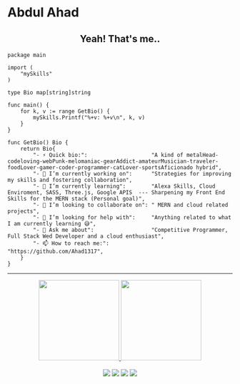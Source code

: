 # Abdul Ahad

<h2 align="center">Yeah! That's me..</h2>

```golang
package main

import (
	"mySkills"
)

type Bio map[string]string

func main() {
	for k, v := range GetBio() {
		mySkills.Printf("%+v: %+v\n", k, v)
	}
}

func GetBio() Bio {
	return Bio{
		"- ⚡ Quick bio:":                    "A kind of metalHead-codeloving-webPunk-melomaniac-gearAddict-amateurMusician-traveler-foodLover-gamer-coder-programmer-catLover-sportsAficionado hybrid",
		"- 🔭 I’m currently working on":      "Strategies for improving my skills and fostering collaboration",
		"- 🌱 I’m currently learning":        "Alexa Skills, Cloud Enviroment, SASS, Three.js, Google APIS  --- Sharpening my Front End Skills for the MERN stack (Personal goal)",
		"- 👯 I’m looking to collaborate on": " MERN and cloud related projects",
		"- 🤔 I’m looking for help with":     "Anything related to what I am currently learning 😅",
		"- 💬 Ask me about":                  "Competitive Programmer, Full Stack Wed Developer and a cloud enthusiast",
		"- 📫 How to reach me:":              "https://github.com/Ahad1317",
	}
}
```
----
<div align="center">
  <a href="https://github.com/israelhp">
  <img height="180em" src="https://github-readme-stats.vercel.app/api?username=Ahad1317&show_icons=true&theme=dark&include_all_commits=true&count_private=true"/>
  <img height="180em" src="https://github-readme-stats.vercel.app/api/top-langs/?username=Ahad1317&layout=compact&langs_count=7&theme=dark"/>
</div>
<br>
<div align ="center"> 
  <a href="https://www.instagram.com/isra_legend" target="_blank"><img src="https://img.shields.io/badge/-Instagram-%23333?style=for-the-badge&logo=instagram&logoColor=white" target="_blank"></a>
 <a href="https://www.facebook.com/israel.pinto.505/" target="_blank"><img src="https://img.shields.io/badge/Facebook-%23333?style=for-the-badge&logo=facebook&logoColor=white" target="_blank"></a> 
  <a href = "mailto:israelhurtarte@gmail.com"><img src="https://img.shields.io/badge/-Gmail-%23333?style=for-the-badge&logo=gmail&logoColor=white" target="_blank"></a>
  <a href="https://www.linkedin.com/in/israel-hurtarte-pinto-738245218" target="_blank"><img src="https://img.shields.io/badge/-LinkedIn-%23333?style=for-the-badge&logo=linkedin&logoColor=white" target="_blank"></a> 
</div>


